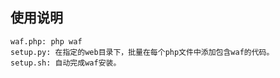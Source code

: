 ## 使用说明

```
waf.php: php waf
setup.py: 在指定的web目录下，批量在每个php文件中添加包含waf的代码。
setup.sh: 自动完成waf安装。
```



